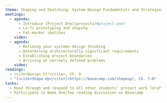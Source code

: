 ```yaml
---
theme: Shaping and Sketching; System-Design Fundamentals and Strategies
meetings:
  - agenda:
      - Introduce [Project One](projects/#project-one)
      - Lo-fi prototyping and shaping
      - Fat-marker sketches
    video:
  - agenda:
      - Refining your systems-design thinking
      - Determining architecturally significant requirements
      - Establishing project boundaries
      - Arriving at narrowly defined problems
    video:
readings:
  - <cite>Design It!</cite>, Ch. 9
  - "[<cite>Shape Up</cite>](https://basecamp.com/shapeup), Ch. 7–8"
tasks:
  - Read through and respond to all other students’ project work (draft and final)
  - Participate in Week One/Two reading discussion on Basecamp
---
```


